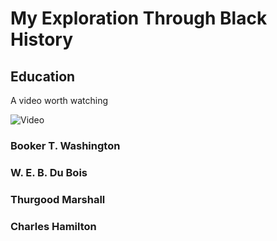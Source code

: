 # My Exploration Through Black History

## Education

A video worth watching

![Video](https://youtu.be/Cgmri7VBzpA)

### Booker T. Washington

### W. E. B. Du Bois

### Thurgood Marshall

### Charles Hamilton